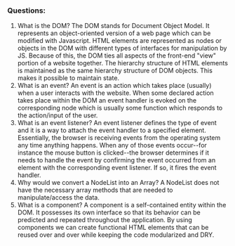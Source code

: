 ### Questions:
1. What is the DOM?
    The DOM stands for Document Object Model. It represents an object-oriented version of a web page which can be modified with Javascript. HTML elements are represented as nodes or objects in the DOM with different types of interfaces for manipulation by JS. Because of this, the DOM ties all aspects of the front-end "view" portion of a website together. The hierarchy structure of HTML elements is maintained as the same hierarchy structure of DOM objects. This makes it possible to maintain state.
2. What is an event?
    An event is an action which takes place (usually) when a user interacts with the website. When some declared action takes place within the DOM an event handler is evoked on the corresponding node which is usually some function which responds to the action/input of the user.
3. What is an event listener?
    An event listener defines the type of event and it is a way to attach the event handler to a specified element. Essentially, the browser is receiving events from the operating system any time anything happens. When any of those events occur--for instance the mouse button is clicked--the browser determines if it needs to handle the event by confirming the event occurred from an element with the corresponding event listener. If so, it fires the event handler.
4. Why would we convert a NodeList into an Array?
    A NodeList does not have the necessary array methods that are needed to manipulate/access the data.
5. What is a component?
    A component is a self-contained entity within the DOM. It possesses its own interface so that its behavior can be predicted and repeated throughout the application. By using components we can create functional HTML elements that can be reused over and over while keeping the code modularized and DRY.
